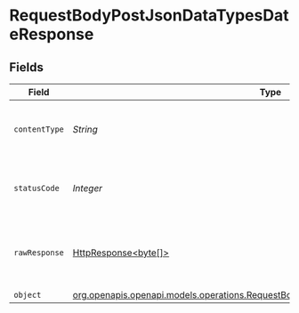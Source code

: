 # RequestBodyPostJsonDataTypesDateResponse


## Fields

| Field                                                                                                                                                          | Type                                                                                                                                                           | Required                                                                                                                                                       | Description                                                                                                                                                    |
| -------------------------------------------------------------------------------------------------------------------------------------------------------------- | -------------------------------------------------------------------------------------------------------------------------------------------------------------- | -------------------------------------------------------------------------------------------------------------------------------------------------------------- | -------------------------------------------------------------------------------------------------------------------------------------------------------------- |
| `contentType`                                                                                                                                                  | *String*                                                                                                                                                       | :heavy_check_mark:                                                                                                                                             | HTTP response content type for this operation                                                                                                                  |
| `statusCode`                                                                                                                                                   | *Integer*                                                                                                                                                      | :heavy_check_mark:                                                                                                                                             | HTTP response status code for this operation                                                                                                                   |
| `rawResponse`                                                                                                                                                  | [HttpResponse<byte[]>](https://docs.oracle.com/en/java/javase/11/docs/api/java.net.http/java/net/http/HttpResponse.html)                                       | :heavy_minus_sign:                                                                                                                                             | Raw HTTP response; suitable for custom response parsing                                                                                                        |
| `object`                                                                                                                                                       | [org.openapis.openapi.models.operations.RequestBodyPostJsonDataTypesDateResponseBody](../../models/operations/RequestBodyPostJsonDataTypesDateResponseBody.md) | :heavy_minus_sign:                                                                                                                                             | OK                                                                                                                                                             |